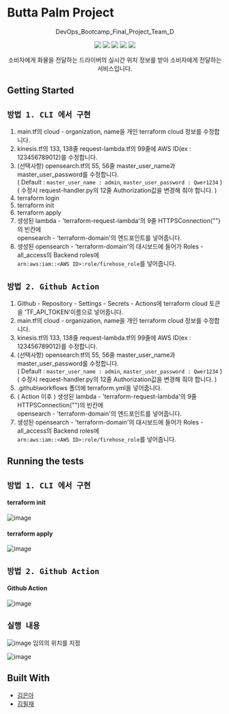 # Butta Palm Project
<div align="center">
<p>DevOps_Bootcamp_Final_Project_Team_D</p>
    <img src="https://img.shields.io/badge/AmazonAWS-232F3E?style=flat-square&logo=AmazonAWS&logoColor=white"/>
    <img src="https://img.shields.io/badge/Terraform-7B42BC?style=flat-square&logo=Terraform&logoColor=white"/>
    <img src="https://img.shields.io/badge/GitHub Actions-2088FF?style=flat-square&logo=GitHub Actions&logoColor=white"/>
    <img src="https://img.shields.io/badge/OpenSearch-005EB8?style=flat-square&logo=OpenSearch&logoColor=white"/>  
    <img src="https://img.shields.io/badge/Python-3776AB?style=flat-square&logo=Python&logoColor=white"/>
<p>소비자에게 화물을 전달하는 드라이버의 실시간 위치 정보를 받아 소비자에게 전달하는 서비스입니다.</p>
</div>     
    

## Getting Started
   
## `방법 1. CLI 에서 구현`
1. main.tf의 cloud - organization, name을 개인 terraform cloud 정보를 수정합니다.
2. kinesis.tf의 133, 138줄 request-lambda.tf의 99줄에 AWS ID(ex : 123456789012)를 수정합니다.
3. (선택사항) opensearch.tf의 55, 56줄 master_user_name과 master_user_password를 수정합니다.   
   ( Default : `master_user_name : admin`, `master_user_password : Qwer1234` )   
   ( 수정시 request-handler.py의 12줄 Authorization값을 변경해 줘야 합니다. )   
4. terraform login
5. terraform init
6. terraform apply
7. 생성된 lambda - 'terraform-request-lambda'의 9줄 HTTPSConnection("")의 빈칸에   
   opensearch - 'terraform-domain'의 엔드포인트를 넣어줍니다.
8. 생성된 opensearch - 'terraform-domain'의 대시보드에 들어가 Roles - all_access의 Backend roles에   
   `arn:aws:iam::<AWS ID>:role/firehose_role`를 넣어줍니다.   
   
## `방법 2. Github Action`
1. Github - Repository - Settings - Secrets - Actions에 terraform cloud 토큰을 'TF_API_TOKEN'이름으로 넣어줍니다.
2. main.tf의 cloud - organization, name을 개인 terraform cloud 정보를 수정합니다.
3. kinesis.tf의 133, 138줄 request-lambda.tf의 99줄에 AWS ID(ex : 123456789012)를 수정합니다.
4. (선택사항) opensearch.tf의 55, 56줄 master_user_name과 master_user_password를 수정합니다.   
   ( Default : `master_user_name : admin`, `master_user_password : Qwer1234` )   
   ( 수정시 request-handler.py의 12줄 Authorization값을 변경해 줘야 합니다. )   
4. .github\workflows 폴더에 terraform.yml을 넣어줍니다.
5. ( Action 이후 ) 생성된 lambda - 'terraform-request-lambda'의 9줄 HTTPSConnection("")의 빈칸에   
   opensearch - 'terraform-domain'의 엔드포인트를 넣어줍니다.
6. 생성된 opensearch - 'terraform-domain'의 대시보드에 들어가 Roles - all_access의 Backend roles에   
   `arn:aws:iam::<AWS ID>:role/firehose_role`를 넣어줍니다.   

## Running the tests

## `방법 1. CLI 에서 구현`   
#### terraform init
![image](https://user-images.githubusercontent.com/76947477/171099409-2729c93c-af73-47ec-bb86-7c368ea54d7b.png)

#### terraform apply
![image](https://user-images.githubusercontent.com/76947477/171102394-33326f21-5806-4c52-98fe-28066e7e4dc1.png)


## `방법 2. Github Action`   
#### Github Action
![image](https://user-images.githubusercontent.com/76947477/171099809-1bbd68bc-5ffa-4531-8ebf-d2cc869823f1.png)


## `실행 내용`
![image](https://user-images.githubusercontent.com/76947477/171103156-ac6a3f91-52e5-4088-8234-81d81b275dde.png)
임의의 위치를 지정

![image](https://user-images.githubusercontent.com/76947477/171103196-9f564326-7da6-4dca-9713-9d18ffb4b9ed.png)


## Built With
* [김은아](https://github.com/manok119)
* [김필재](https://github.com/Olatte3)
